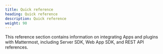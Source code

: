 ```yaml
---
title: Quick reference
heading: Quick reference
description: Quick reference
weight: 90
---
```


This reference section contains information on integrating Apps and plugins with Mattermost, including Server SDK, Web App SDK, and REST API references.
